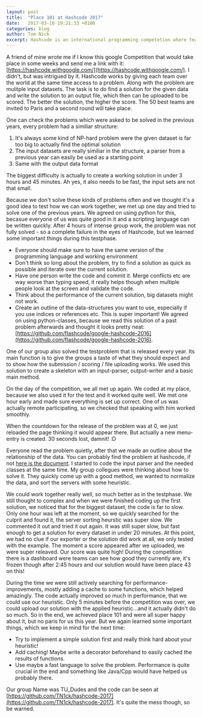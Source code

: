 ```yaml
---
layout: post
title:  "Place 101 at Hashcode 2017"
date:   2017-03-16 19:21:33 +0100
categories: blog
author: Tom Nick
excerpt: Hashcode is an international programming competetion where teams with a maximum number of 4 people have to solve a complex problem in under 4 hours. We reached place 101 in the 2017 competition, this is a short summary of our experience.
---
```


A friend of mine wrote me if I know this google Competition that would take place in some weeks and send me a link with it: [https://hashcode.withgoogle.com/](https://hashcode.withgoogle.com/).
I didn't, but was intrigued by it.
Hashcode works by giving each team over the world at the same time access to a problem. Along with the problem are mulitple input datasets.
The task is to do find a solution for the given data and write the solution to an output file, which then can be uploaded to be scored.
The better the solution, the higher the score. The 50 best teams are invited to Paris and a second round will take place.

One can check the problems which were asked to be solved in the previous years, every problem had a similiar structure:

1. It's always some kind of NP-hard problem were the given dataset is far too big to actually find the optimal solution
2. The input datasets are really similiar in the structure, a parser from a previous year can easily be used as a starting point
3. Same with the output data format

The biggest difficulty is actually to create a working solution in under 3 hours and 45 minutes. Ah yes, it also needs to be fast, the input sets are not that small.

Because we don't solve these kinds of problems often and we thought it's a good idea to test how we can work together, we met up one day
and tried to solve one of the previous years. We agreed on using python for this, becasue everyone of us was quite good in it and a scripting language can be written quickly. After 4 hours of intense group work, the problem was not fully solved - so a complete failure in the eyes of Hashcode, but we learned some important things during this testphase.

* Everyone should make sure to have the same version of the programming language and working environment
* Don't think so long about the problem, try to find a solution as quick as possible and iterate over the current solution.
* Have one person write the code and commit it. Merge conflicts etc are way worse than typing speed, it really helps though when multiple people look at the screen and validate the code.
* Think about the performance of the current solution, big datasets might not work.
* Create an outline of the data-structures you want to use, especially if you use indices or references etc. This is super important! We agreed on using python-classes, because we read this solution of a past problem afterwards and thought it looks pretty neat: [https://github.com/flashcode/google-hashcode-2016](https://github.com/flashcode/google-hashcode-2016).

One of our group also solved the testproblem that is released every year. Its main function is to give the groups a taste of what they should expect and to show how the submission / scoring / file uploading works.
We used this solution to create a skeleton with an input-parser, output-writer and a basic main method.

On the day of the competition, we all met up again. We coded at my place, because we also used it for the test and it worked quite well.
We met one hour early and made sure everything is set up correct. One of us was actually remote participating, so we checked that speaking with him worked smoothly.

When the countdown for the release of the problem was at 0, we just reloaded the page thinking it would appear there. But actually a new menu-entry is created.
30 seconds lost, damnit! :D

Everyone read the problem quietly, after that we made an outline about the relationship of the data. You can probably find the problem at hashcode, if not [here is the document](/assets/documents/hashcode2017_streaming_videos.pdf).
I started to code the input parser and the needed classes at the same time. My group collegues were thinking about how to solve it.
They quickly come up with a good method, we wanted to normalize the data, and sort the servers with some heuristic.

We could work together really well, so much better as in the testphase. We still thought to complex and when we were finished coding up the first solution, we noticed that for the biggest dataset, the code is far to slow.
Only one hour was left at the moment, so we quickly searched for the culprit and found it, the server sorting heurstic was super slow. We commented it out and tried it out again. It was still super slow, but fast enough to get a solution for every dataset in under 20 minutes. At this point, we had no clue if our exporter or the solution did work at all, we only tested with the example.
The moment a score appeared after we uploaded, we were super releaved. Our score was quite high! During the competition there is a dashboard were teams can see how good they currently are, it's frozen though after 2:45 hours and our solution would have been place 43 on this!

During the time we were still actively searching for performance-improvements, mostly adding a cache to some functions, which helped amazingly.
The code actually improved so much in performance, that we could use our heuristic. Only 5 minutes before the competition was over, we could upload our solution with the applied heuristic...and it actually didn't do so much.
So in the end, we achieved place 101 and were all super happy about it, but no paris for us this year. But we again learned some important things, which we keep in mind for the next time:

* Try to implement a simple solution first and really think hard about your heuristic!
* Add caching! Maybe write a decorator beforehand to easily cached the results of functions.
* Use maybe a fast language to solve the problem. Performance is quite crucial in the end and something like Java/Cpp would have helped us probably there.

Our group Name was TU_Dudes and the code can be seen at [https://github.com/TN1ck/hashcode-2017](https://github.com/TN1ck/hashcode-2017). It's quite the mess though, so be warned.
